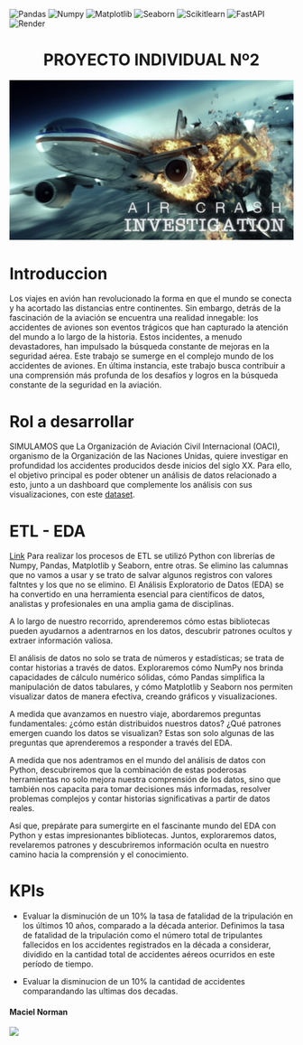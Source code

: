 ![Pandas](https://img.shields.io/badge/-Pandas-333333?style=flat&logo=pandas)
![Numpy](https://img.shields.io/badge/-Numpy-333333?style=flat&logo=numpy)
![Matplotlib](https://img.shields.io/badge/-Matplotlib-333333?style=flat&logo=matplotlib)
![Seaborn](https://img.shields.io/badge/-Seaborn-333333?style=flat&logo=seaborn)
![Scikitlearn](https://img.shields.io/badge/-Scikitlearn-333333?style=flat&logo=scikitlearn)
![FastAPI](https://img.shields.io/badge/-FastAPI-333333?style=flat&logo=fastapi)
![Render](https://img.shields.io/badge/-Render-333333?style=flat&logo=render)


<h1 align='center'>
 <b>PROYECTO INDIVIDUAL Nº2</b>
</h1>
<p align='center'>

![](/img/air_crash.jpg)

# Introduccion
Los viajes en avión han revolucionado la forma en que el mundo se conecta y ha acortado las distancias entre continentes. Sin embargo, detrás de la fascinación de la aviación se encuentra una realidad innegable: los accidentes de aviones son eventos trágicos que han capturado la atención del mundo a lo largo de la historia. Estos incidentes, a menudo devastadores, han impulsado la búsqueda constante de mejoras en la seguridad aérea.
Este trabajo se sumerge en el complejo mundo de los accidentes de aviones. En última instancia, este trabajo busca contribuir a una comprensión más profunda de los desafíos y logros en la búsqueda constante de la seguridad en la aviación.

# Rol a desarrollar
SIMULAMOS que La Organización de Aviación Civil Internacional (OACI), organismo de la Organización de las Naciones Unidas, quiere investigar en profundidad los accidentes producidos desde inicios del siglo XX. Para ello, el objetivo principal es poder obtener un análisis de datos relacionado a esto, junto a un dashboard que complemente los análisis con sus visualizaciones, con este [dataset](../data/AccidentesAviones.csv).

# ETL - EDA
[Link](../src/ETL_EDA) Para realizar los procesos de ETL se utilizó Python con librerías de Numpy, Pandas, Matplotlib y Seaborn, entre otras. Se elimino las calumnas que no vamos a usar y se trato de salvar algunos registros con valores faltntes y los que no se elimino. 
El Análisis Exploratorio de Datos (EDA) se ha convertido en una herramienta esencial para científicos de datos, analistas y profesionales en una amplia gama de disciplinas.

 A lo largo de nuestro recorrido, aprenderemos cómo estas bibliotecas pueden ayudarnos a adentrarnos en los datos, descubrir patrones ocultos y extraer información valiosa.

El análisis de datos no solo se trata de números y estadísticas; se trata de contar historias a través de datos. Exploraremos cómo NumPy nos brinda capacidades de cálculo numérico sólidas, cómo Pandas simplifica la manipulación de datos tabulares, y cómo Matplotlib y Seaborn nos permiten visualizar datos de manera efectiva, creando gráficos y visualizaciones.

A medida que avanzamos en nuestro viaje, abordaremos preguntas fundamentales: ¿cómo están distribuidos nuestros datos?  ¿Qué patrones emergen cuando los datos se visualizan? Estas son solo algunas de las preguntas que aprenderemos a responder a través del EDA.

A medida que nos adentramos en el mundo del análisis de datos con Python, descubriremos que la combinación de estas poderosas herramientas no solo mejora nuestra comprensión de los datos, sino que también nos capacita para tomar decisiones más informadas, resolver problemas complejos y contar historias significativas a partir de datos reales.

Así que, prepárate para sumergirte en el fascinante mundo del EDA con Python y estas impresionantes bibliotecas. Juntos, exploraremos datos, revelaremos patrones y descubriremos información oculta en nuestro camino hacia la comprensión y el conocimiento.

# KPIs
- Evaluar la disminución de un 10% la tasa de fatalidad de la tripulación en los últimos 10 años, comparado a la década anterior. Definimos la tasa de fatalidad de la tripulación como el número total de tripulantes fallecidos en los accidentes registrados en la década a considerar, dividido en la cantidad total de accidentes aéreos ocurridos en este período de tiempo. 

- Evaluar la disminucion de un 10% la cantidad de accidentes comparandando las ultimas dos decadas. 








#### Maciel Norman
![](/img/github.ico)